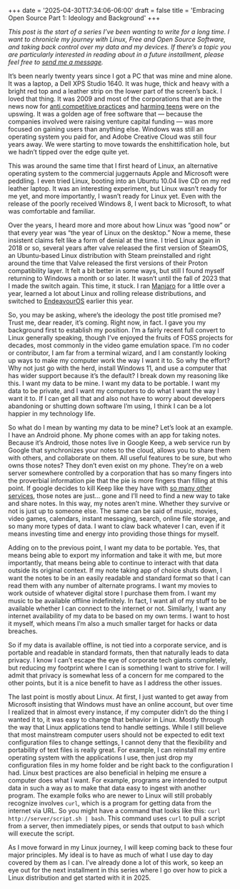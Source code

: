+++
date = '2025-04-30T17:34:06-06:00'
draft = false
title = 'Embracing Open Source Part 1: Ideology and Background'
+++

*This post is the start of a series I’ve been wanting to write for a long time. I want to chronicle my journey with Linux, Free and Open Source Software, and taking back control over my data and my devices. If there’s a topic you are particularly interested in reading about in a future installment, please feel free to [send me a message](/pages/contact).*

It’s been nearly twenty years since I got a PC that was mine and mine alone. It was a laptop, a Dell XPS Studio 1640. It was huge, thick and heavy with a bright red top and a leather strip on the lower part of the screen’s back. I loved that thing. It was 2009 and most of the corporations that are in the news now for [anti competitive practices](https://www.theverge.com/news/650665/google-loses-ad-tech-antitrust-monopoly-lawsuit) and [harming teens](https://www.scientificamerican.com/article/heres-why-states-are-suing-meta-for-hurting-teens-with-facebook-and-instagram/) were on the upswing. It was a golden age of free software that — because the companies involved were raising venture capital funding — was more focused on gaining users than anything else. Windows was still an operating system you paid for, and Adobe Creative Cloud was still four years away. We were starting to move towards the enshittification hole, but we hadn’t tipped over the edge quite yet.

This was around the same time that I first heard of Linux, an alternative operating system to the commercial juggernauts Apple and Microsoft were peddling. I even tried Linux, booting into an Ubuntu 10.04 live CD on my red leather laptop. It was an interesting experiment, but Linux wasn’t ready for me yet, and more importantly, I wasn’t ready for Linux yet. Even with the release of the poorly received Windows 8, I went back to Microsoft, to what was comfortable and familiar.

Over the years, I heard more and more about how Linux was “good now” or that every year was “the year of Linux on the desktop.” Now a meme, these insistent claims felt like a form of denial at the time. I tried Linux again in 2018 or so, several years after valve released the first version of SteamOS, an Ubuntu-based Linux distribution with Steam preinstalled and right around the time that Valve released the first versions of their Proton compatibility layer. It felt a bit better in some ways, but still I found myself returning to Windows a month or so later. It wasn’t until the fall of 2023 that I made the switch again. This time, it stuck. I ran [Manjaro](https://manjaro.org/) for a little over a year, learned a lot about Linux and rolling release distributions, and switched to [EndeavourOS](https://endeavouros.com/) earlier this year.

So, you may be asking, where’s the ideology the post title promised me? Trust me, dear reader, it’s coming. Right now, in fact. I gave you my background first to establish my position. I’m a fairly recent full convert to Linux generally speaking, though I’ve enjoyed the fruits of FOSS projects for decades, most commonly in the video game emulation space. I’m no coder or contributor, I am far from a terminal wizard, and I am constantly looking up ways to make my computer work the way I want it to. So why the effort? Why not just go with the herd, install Windows 11, and use a computer that has wider support because it’s the default? I break down my reasoning like this. I want my data to be mine. I want my data to be portable. I want my data to be private, and I want my computers to do what I want the way I want it to. If I can get all that and also not have to worry about developers abandoning or shutting down software I’m using, I think I can be a lot happier in my technology life.

So what do I mean by wanting my data to be mine? Let’s look at an example. I have an Android phone. My phone comes with an app for taking notes. Because it’s Android, those notes live in Google Keep, a web service run by Google that synchronizes your notes to the cloud, allows you to share them with others, and collaborate on them. All useful features to be sure, but who owns those notes? They don’t even exist on my phone. They’re on a web server somewhere controlled by a corporation that has so many fingers into the proverbial information pie that the pie is more fingers than filling at this point. If google decides to kill Keep like they have with [so many other services](https://killedbygoogle.com/), those notes are just… gone and I’ll need to find a new way to take and share notes. In this way, my notes aren’t mine. Whether they survive or not is just up to someone else. The same can be said of music, movies, video games, calendars, instant messaging, search, online file storage, and so many more types of data. I want to claw back whatever I can, even if it means investing time and energy into providing those things for myself.

Adding on to the previous point, I want my data to be portable. Yes, that means being able to export my information and take it with me, but more importantly, that means being able to continue to interact with that data outside its original context. If my note taking app of choice shuts down, I want the notes to be in an easily readable and standard format so that I can read them with any number of alternate programs. I want my movies to work outside of whatever digital store I purchase them from. I want my music to be available offline indefinitely. In fact, I want all of my stuff to be available whether I can connect to the internet or not. Similarly, I want any internet availability of my data to be based on my own terms. I want to host it myself, which means I’m also a much smaller target for hacks or data breaches.

So if my data is available offline, is not tied into a corporate service, and is portable and readable in standard formats, then that naturally leads to data privacy. I know I can’t escape the eye of corporate tech giants completely, but reducing my footprint where I can is something I want to strive for. I will admit that privacy is somewhat less of a concern for me compared to the other points, but it is a nice benefit to have as I address the other issues.

The last point is mostly about Linux. At first, I just wanted to get away from Microsoft insisting that Windows must have an online account, but over time I realized that in almost every instance, if my computer didn’t do the thing I wanted it to, it was easy to change that behavior in Linux. Mostly through the way that Linux applications tend to handle settings. While I still believe that most mainstream computer users should not be expected to edit text configuration files to change settings, I cannot deny that the flexibility and portability of text files is really great. For example, I can reinstall my entire operating system with the applications I use, then just drop my configuration files in my home folder and be right back to the configuration I had. Linux best practices are also beneficial in helping me ensure a computer does what I want. For example, programs are intended to output data in such a way as to make that data easy to ingest with another program. The example folks who are newer to Linux will still probably recognize involves `curl`, which is a program for getting data from the internet via URL. So you might have a command that looks like this: `curl http://server/script.sh | bash`. This command uses `curl` to pull a script from a server, then immediately pipes, or sends that output to `bash` which will execute the script.

As I move forward in my Linux journey, I will keep coming back to these four major principles. My ideal is to have as much of what I use day to day covered by them as I can. I’ve already done a lot of this work, so keep an eye out for the next installment in this series where I go over how to pick a Linux distribution and get started with it in 2025.